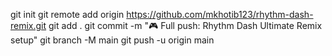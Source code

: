 git init
git remote add origin https://github.com/mkhotib123/rhythm-dash-remix.git
git add .
git commit -m "🎮 Full push: Rhythm Dash Ultimate Remix setup"
git branch -M main
git push -u origin main
